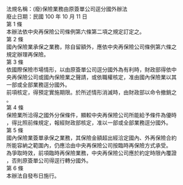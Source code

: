 法規名稱：(廢)保險業務由原簽單公司逕分國外辦法  
廢止日期：民國 100 年 10 月 11 日  
第 1 條  
本辦法依中央再保險公司條例第六條第二項之規定訂定之。  
第 2 條  
國內保險業承保之業務，除自留額外，應依中央再保險公司條例第六條之  
規定辦理再保險。  
第 3 條  
依國際保險市場情形，以由原簽單公司逕分國外為有利時，財政部得依中  
央再保險公司或國內保險業之聲請，或依職權核定，准由國內保險業以其  
一部或全部業務逕分國外。  
前項核定，得預定實施期限。於所述情形消滅時，由財政部以命令撤銷之  
。  
第 4 條  
保險業所洽得之國外分保條件，顯較中央再保險公司所能給予條件為優時  
，得比照前條規定，報經財政部核定，准以一部或全部業務逕分國外。  
第 5 條  
國內保險業簽單承保之業務，其保險金額超出經洽定國內、外再保險合約  
所能容納之範圍內，仍應洽由中央再保險公司按臨時再保險方式承受。  
為爭取時效，前項臨時再保險業務，中央再保險公司應於約定時限內覆證  
，否則原簽單公司得逕行轉分國外。  
第 6 條  
本辦法自發布日施行。  


